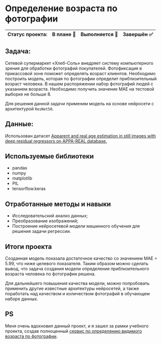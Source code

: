 # Определение возраста по фотографии

Статус проекта: | В плане :black_square_button: | Выполняется :black_square_button: | Завершён :white_check_mark: | 
:------------ | :-------------| :-------------| :-------------

## Задача:

Сетевой супермаркет «Хлеб-Соль» внедряет систему компьютерного зрения для обработки фотографий покупателей. Фотофиксация в прикассовой зоне поможет определять возраст клиентов. Необходимо построить модель, которая по фотографии определит приблизительный возраст человека. В нашем распоряжении набор фотографий людей с указанием возраста. Необходимо получить значение MAE на тестовой выборке не больше 8.

Для решения данной задачи применим модель на основе нейросети с архитектурой `ResNet50`.

## Данные:

Использован датасет [Apparent and real age estimation in still images with deep residual regressors on APPA-REAL database.](https://chalearnlap.cvc.uab.cat/dataset/26/description/#)


## Используемые библиотеки
- pandas
- numpy
- matplotlib
- PIL
- tensorflow.keras

## Отработанные методы и навыки
- Исследовательский анализ данных;
- Преобразование изображений;
- Построение нейросетевой модели машинного обучения для решения задачи регрессии.
  

## Итоги проекта

Созданная модель показала достаточное качество со значением MAE = 5.99, что ниже целевого показателя. Таким образом можно сделать вывод, что задача создания модели определения приблизительного возраста человека по фотографии решена.

Для дальнейшего повышения качества модели, можно попробовать применить другие известные архитектуры нейросетей, а также поработать над качеством и количеством фотографий в обучающем наборе данных.

## PS

Меня очень вдохновил данный проект, и я зашел за рамки учебного проекта, создав полноценный [сервис по определению видимого возраста по фотографии](https://github.com/Slavianinko/Chat_bot/tree/main/Age_determinant).
